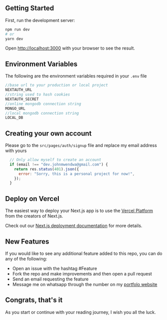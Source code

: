 ## Getting Started

First, run the development server:

```bash
npm run dev
# or
yarn dev
```

Open [http://localhost:3000](http://localhost:3000) with your browser to see the result.


## Environment Variables
The following are the environment variables required in your `.env` file
```js
//base url to your production or local project
NEXTAUTH_URL
//string used to hash cookies
NEXTAUTH_SECRET
//online mongodb connection string
MONGO_URL 
//local mongodb connection string
LOCAL_DB 
```

## Creating your own account
Please go to the `src/pages/auth/signup` file and replace my email address with yours

```js
  // Only allow myself to create an account
  if (email !== "dev.johnmwendwa@gmail.com") {
    return res.status(401).json({
      error: "Sorry, this is a personal project for now!",
    });
  }
```


## Deploy on Vercel

The easiest way to deploy your Next.js app is to use the [Vercel Platform](https://vercel.com/new?utm_medium=default-template&filter=next.js&utm_source=create-next-app&utm_campaign=create-next-app-readme) from the creators of Next.js.

Check out our [Next.js deployment documentation](https://nextjs.org/docs/deployment) for more details.


## New Features
If you would like to see any additional feature added to this repo, you can do any of the following:
- Open an issue with the  hashtag #Feature
- Fork the repo and make improvements and then open a pull request
- Send an email requesting the feature
- Message me on whatsapp through the number on my [portfolo website](https://johnmwendwa.vercel.app)

## Congrats, that's it
As you start or continue with your reading journey, I wish you all the luck.
